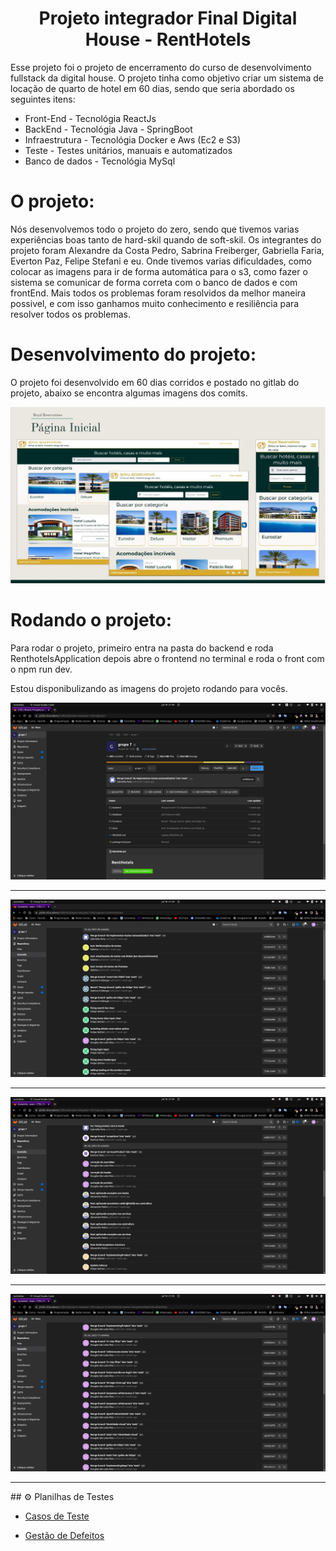 <h1 align="center"> Projeto integrador Final Digital House - RentHotels </h1>

<p>Esse projeto foi o projeto de encerramento do curso de desenvolvimento fullstack da digital house. O projeto tinha como objetivo criar um sistema de locação de quarto de hotel em 60 dias, sendo que seria abordado os seguintes itens:</p>
<ul>
  <li>Front-End - Tecnológia ReactJs</li>
  <li>BackEnd - Tecnológia Java - SpringBoot</li>
  <li>Infraestrutura - Tecnológia Docker e Aws (Ec2 e S3)</li>
  <li>Teste - Testes unitários, manuais e automatizados</li>
  <li>Banco de dados - Tecnológia MySql</li>
</ul>
<h1>O projeto:</h1>
<p>Nós desenvolvemos todo o projeto do zero, sendo que tivemos varias experiências boas tanto de hard-skil quando de soft-skil. Os integrantes do projeto foram Alexandre da Costa Pedro, Sabrina Freiberger, Gabriella Faria, Everton Paz, Felipe Stefani e eu. Onde tivemos varias dificuldades, como colocar as imagens para ir de forma automática para o s3, como fazer o sistema se comunicar de forma correta com o banco de dados e com frontEnd. Mais todos os problemas foram resolvidos da melhor maneira possivel, e com isso ganhamos muito conhecimento e resiliência para resolver todos os problemas.</p>

<h1>Desenvolvimento do projeto:</h1>
<p>O projeto foi desenvolvido em 60 dias corridos e postado no gitlab do projeto, abaixo se encontra algumas imagens dos comits.</p>
<img src="https://github.com/RiosBlack/Projeto-Integrador-Digital-House/blob/main/Images/Projeto/Foto1.jpeg?raw=true">

<h1>Rodando o projeto:</h1>
<p>Para rodar o projeto, primeiro entra na pasta do backend e roda RenthotelsApplication depois abre o frontend no terminal e roda o front com o npm run dev.</p>
<p>Estou disponibulizando as imagens do projeto rodando para vocês.</p>
<img src="https://github.com/RiosBlack/Projeto-Integrador-Digital-House/blob/main/Images/Commits/Commits1.png?raw=true">
<hr>
<img src="https://github.com/RiosBlack/Projeto-Integrador-Digital-House/blob/main/Images/Commits/Commits2.png?raw=true">
<hr>
<img src="https://github.com/RiosBlack/Projeto-Integrador-Digital-House/blob/main/Images/Commits/Commits3.png?raw=true">
<hr>
<img src="https://github.com/RiosBlack/Projeto-Integrador-Digital-House/blob/main/Images/Commits/Commits4.png?raw=true">  
<hr>
## ⚙️ Planilhas de Testes

- <a href="https://docs.google.com/spreadsheets/d/1B8a0gRP_6_Xejmq4C3WGk58RJAOmlMUv/edit?usp=sharing&ouid=108882354862942027092&rtpof=true&sd=true">Casos de Teste</a>

- <a href="https://docs.google.com/spreadsheets/d/1fRQRTyX0xGItloGuiq-mmd9YQJFk2xCPYe9ZmIFbB0g/edit?usp=sharing">Gestão de Defeitos</a>
